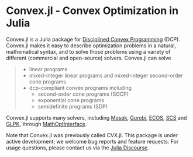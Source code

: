 Convex.jl - Convex Optimization in Julia
========================================

Convex.jl is a Julia package for [Disciplined Convex
Programming](http://dcp.stanford.edu/) (DCP). Convex.jl makes it easy to
describe optimization problems in a natural, mathematical syntax, and to
solve those problems using a variety of different (commercial and
open-source) solvers. Convex.jl can solve

> -   linear programs
> -   mixed-integer linear programs and mixed-integer second-order cone
>     programs
> -   dcp-compliant convex programs including
>     -   second-order cone programs (SOCP)
>     -   exponential cone programs
>     -   semidefinite programs (SDP)

Convex.jl supports many solvers, including
[Mosek](https://github.com/JuliaOpt/Mosek.jl),
[Gurobi](https://github.com/JuliaOpt/gurobi.jl),
[ECOS](https://github.com/JuliaOpt/ECOS.jl),
[SCS](https://github.com/karanveerm/SCS.jl) and
[GLPK](https://github.com/JuliaOpt/GLPK.jl), through
[MathOptInterface](https://github.com/JuliaOpt/MathOptInterface.jl).

Note that Convex.jl was previously called CVX.jl. This package is under
active development; we welcome bug reports and feature requests. For
usage questions, please contact us via the [Julia Discourse](https://discourse.julialang.org/c/domain/opt).
